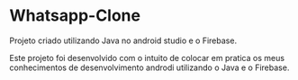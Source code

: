 # Whatsapp-Clone
 Projeto criado utilizando Java no android studio e o Firebase.

Este projeto foi desenvolvido com o intuito de colocar em pratica os meus conhecimentos de 
desenvolvimento androdi utilizando o Java e o Firebase.
